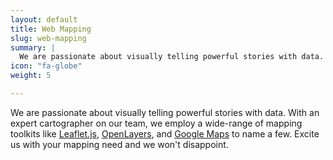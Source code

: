 ```yaml
---
layout: default
title: Web Mapping
slug: web-mapping
summary: |
  We are passionate about visually telling powerful stories with data. With an [expert cartographer](/team/tim-stallmann) on our team, we employ a wide-range of mapping toolkits like [Leaflet.js](http://leafletjs.com), [OpenLayers](http://www.openlayers.org), and [Google Maps](https://developers.google.com/maps/) to name a few. Excite us with your mapping need and we won't disappoint.
icon: "fa-globe"
weight: 5

---
```

We are passionate about visually telling powerful stories with data. With an expert cartographer on our team, we employ a wide-range of mapping toolkits like [Leaflet.js](http://leafletjs.com), [OpenLayers](http://www.openlayers.org), and [Google Maps](https://developers.google.com/maps/) to name a few. Excite us with your mapping need and we won't disappoint.
